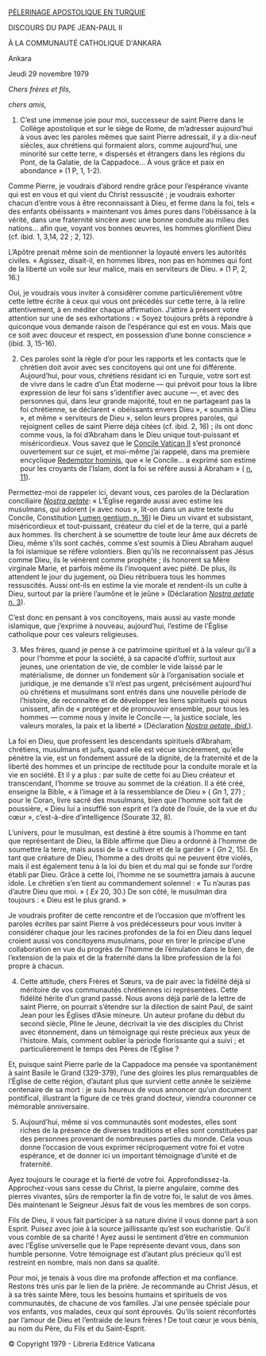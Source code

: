 [PÈLERINAGE APOSTOLIQUE EN TURQUIE](/content/john-paul-ii/fr/travels/sub_index1979/trav_turkey.html)

DISCOURS DU PAPE JEAN-PAUL II

À LA COMMUNAUTÉ CATHOLIQUE D'ANKARA

Ankara

Jeudi 29 novembre 1979

*Chers frères et fils,*

*chers amis,*

1. C’est une immense joie pour moi, successeur de saint Pierre dans le Collège apostolique et sur le siège de Rome, de m’adresser aujourd’hui à vous avec les paroles mêmes que saint Pierre adressait, il y a dix-neuf siècles, aux chrétiens qui formaient alors, comme aujourd’hui, une minorité sur cette terre, « dispersés et étrangers dans les régions du Pont, de la Galatie, de la Cappadoce... À vous grâce et paix en abondance » (1 P, 1, 1-2).

Comme Pierre, je voudrais d’abord rendre grâce pour l’espérance vivante qui est en vous et qui vient du Christ ressuscité ; je voudrais exhorter chacun d’entre vous à être reconnaissant à Dieu, et ferme dans la foi, tels « des enfants obéissants » maintenant vos âmes pures dans l’obéissance à la vérité, dans une fraternité sincère avec une bonne conduite au milieu des nations... afin que, voyant vos bonnes œuvres, les hommes glorifient Dieu (cf. ibid. 1, 3,14, 22 ; 2, 12).

L’Apôtre prenait même soin de mentionner la loyauté envers les autorités civiles. « Agissez, disait-il, en hommes libres, non pas en hommes qui font de la liberté un voile sur leur malice, mais en serviteurs de Dieu. » (1 P, 2, 16.)

Oui, je voudrais vous inviter à considérer comme particulièrement vôtre cette lettre écrite à ceux qui vous ont précédés sur cette terre, à la relire attentivement, à en méditer chaque affirmation. J’attire à présent votre attention sur une de ses exhortations : « Soyez toujours prêts à répondre à quiconque vous demande raison de l’espérance qui est en vous. Mais que ce soit avec douceur et respect, en possession d’une bonne conscience » (ibid. 3, 15-16).

2. Ces paroles sont la règle d’or pour les rapports et les contacts que le chrétien doit avoir avec ses concitoyens qui ont une foi différente. Aujourd’hui, pour vous, chrétiens résidant ici en Turquie, votre sort est de vivre dans le cadre d’un État moderne — qui prévoit pour tous la libre expression de leur foi sans s’identifier avec aucune —, et avec des personnes qui, dans leur grande majorité, tout en ne partageant pas la foi chrétienne, se déclarent « obéissants envers Dieu », « soumis à Dieu », et même « serviteurs de Dieu », selon leurs propres paroles, qui rejoignent celles de saint Pierre déjà citées (cf. ibid. 2, 16) ; ils ont donc comme vous, la foi d’Abraham dans le Dieu unique tout-puissant et miséricordieux. Vous savez que le [Concile Vatican II](http://www.vatican.va/archive/hist_councils/ii_vatican_council/index_fr.htm) s’est prononcé ouvertement sur ce sujet, et moi-même j’ai rappelé, dans ma première encyclique [Redemptor hominis](http://www.vatican.va/edocs/FRA0077/_INDEX.HTM), que « le Concile... a exprimé son estime pour les croyants de l’Islam, dont la foi se réfère aussi à Abraham » ( [n. 11](http://www.vatican.va/edocs/FRA0077/__P3.HTM)).

Permettez-moi de rappeler ici, devant vous, ces paroles de la Déclaration conciliaire *[Nostra aetate](http://localhost/archive/hist_councils/ii_vatican_council/documents/vat-ii_decl_19651028_nostra-aetate_fr.html)*: « L’Église regarde aussi avec estime les musulmans, qui adorent (« avec nous », lit-on dans un autre texte du Concile, Constitution [Lumen gentium, n. 16](http://localhost/archive/hist_councils/ii_vatican_council/documents/vat-ii_const_19641121_lumen-gentium_fr.html#16.)) le Dieu un vivant et subsistant, miséricordieux et tout-puissant, créateur du ciel et de la terre, qui a parlé aux hommes. Ils cherchent à se soumettre de toute leur âme aux décrets de Dieu, même s’ils sont cachés, comme s’est soumis à Dieu Abraham auquel la foi islamique se réfère volontiers. Bien qu’ils ne reconnaissent pas Jésus comme Dieu, ils le vénèrent comme prophète ; ils honorent sa Mère virginale Marie, et parfois même ils l’invoquent avec piété. De plus, ils attendent le jour du jugement, où Dieu rétribuera tous les hommes ressuscités. Aussi ont-ils en estime la vie morale et rendent-ils un culte à Dieu, surtout par la prière l’aumône et le jeûne » (Déclaration [*Nostra aetate* n. 3](http://localhost/archive/hist_councils/ii_vatican_council/documents/vat-ii_decl_19651028_nostra-aetate_fr.html#3.)).

C’est donc en pensant à vos concitoyens, mais aussi au vaste monde islamique, que j’exprime à nouveau, aujourd’hui, l’estime de l’Église catholique pour ces valeurs religieuses.

3. Mes frères, quand je pense à ce patrimoine spirituel et à la valeur qu’il a pour l’homme et pour la société, à sa capacité d’offrir, surtout aux jeunes, une orientation de vie, de combler le vide laissé par le matérialisme, de donner un fondement sûr à l’organisation sociale et juridique, je me demande s’il n’est pas urgent, précisément aujourd’hui où chrétiens et musulmans sont entrés dans une nouvelle période de l’histoire, de reconnaître et de développer les liens spirituels qui nous unissent, afin de « protéger et de promouvoir ensemble, pour tous les hommes — comme nous y invite le Concile —, la justice sociale, les valeurs morales, la paix et la liberté » (Déclaration [*Nostra aetate*, *ibid.*](http://localhost/archive/hist_councils/ii_vatican_council/documents/vat-ii_decl_19651028_nostra-aetate_fr.html#3.)).

La foi en Dieu, que professent les descendants spirituels d’Abraham, chrétiens, musulmans et juifs, quand elle est vécue sincèrement, qu’elle pénètre la vie, est un fondement assuré de la dignité, de la fraternité et de la liberté des hommes et un principe de rectitude pour la conduite morale et la vie en société. Et il y a plus : par suite de cette foi au Dieu créateur et transcendant, l’homme se trouve au sommet de la création. Il a été créé, enseigne la Bible, « à l’image et à la ressemblance de Dieu » ( *Gn* 1, 27) ; pour le Coran, livre sacré des musulmans, bien que l’homme soit fait de poussière, « Dieu lui a insufflé son esprit et l’a doté de l’ouïe, de la vue et du cœur », c’est-à-dire d’intelligence (Sourate 32, 8).

L’univers, pour le musulman, est destiné à être soumis à l’homme en tant que représentant de Dieu, la Bible affirme que Dieu a ordonné à l’homme de soumettre la terre, mais aussi de la « cultiver et de la garder » ( *Gn* 2, 15). En tant que créature de Dieu, l’homme a des droits qui ne peuvent être violés, mais il est également tenu à la loi du bien et du mal qui se fonde sur l’ordre établi par Dieu. Grâce à cette loi, l’homme ne se soumettra jamais à aucune idole. Le chrétien s’en tient au commandement solennel : « Tu n’auras pas d’autre Dieu que moi. » ( *Ex* 20, 30.) De son côté, le musulman dira toujours : « Dieu est le plus grand. »

Je voudrais profiter de cette rencontre et de l’occasion que m’offrent les paroles écrites par saint Pierre à vos prédécesseurs pour vous inviter à considérer chaque jour les racines profondes de la foi en Dieu dans lequel croient aussi vos concitoyens musulmans, pour en tirer le principe d’une collaboration en vue du progrès de l’homme de l’émulation dans le bien, de l’extension de la paix et de la fraternité dans la libre profession de la foi propre à chacun.

4. Cette attitude, chers Frères et Sœurs, va de pair avec la fidélité déjà si méritoire de vos communautés chrétiennes ici représentées. Cette fidélité hérite d’un grand passé. Nous avons déjà parlé de la lettre de saint Pierre, on pourrait s’étendre sur la dilection de saint Paul, de saint Jean pour les Églises d’Asie mineure. Un auteur profane du début du second siècle, Pline le Jeune, décrivait la vie des disciples du Christ avec étonnement, dans un témoignage qui reste précieux aux yeux de l’histoire. Mais, comment oublier la période florissante qui a suivi ; et particulièrement le temps des Pères de l’Église ?

Et, puisque saint Pierre parle de la Cappadoce ma pensée va spontanément à saint Basile le Grand (329-379), l’une des gloires les plus remarquables de l’Église de cette région, d’autant plus que survient cette année le seizième centenaire de sa mort : je suis heureux de vous annoncer qu’un document pontifical, illustrant la figure de ce très grand docteur, viendra couronner ce mémorable anniversaire.

5. Aujourd’hui, même si vos communautés sont modestes, elles sont riches de la présence de diverses traditions et elles sont constituées par des personnes provenant de nombreuses parties du monde. Cela vous donne l’occasion de vous exprimer réciproquement votre foi et votre espérance, et de donner ici un important témoignage d’unité et de fraternité.

Ayez toujours le courage et la fierté de votre foi. Approfondissez-la. Approchez-vous sans cesse du Christ, la pierre angulaire, comme des pierres vivantes, sûrs de remporter la fin de votre foi, le salut de vos âmes. Dès maintenant le Seigneur Jésus fait de vous les membres de son corps.

Fils de Dieu, il vous fait participer à sa nature divine il vous donne part à son Esprit. Puisez avec joie à la source jaillissante qu’est son eucharistie. Qu’il vous comble de sa charité ! Ayez aussi le sentiment d’être en communion avec l’Église universelle que le Pape représente devant vous, dans son humble personne. Votre témoignage est d’autant plus précieux qu’il est restreint en nombre, mais non dans sa qualité.

Pour moi, je tenais à vous dire ma profonde affection et ma confiance. Restons très unis par le lien de la prière. Je recommande au Christ Jésus, et à sa très sainte Mère, tous les besoins humains et spirituels de vos communautés, de chacune de vos familles. J’ai une pensée spéciale pour vos enfants, vos malades, ceux qui sont éprouvés. Qu’ils soient réconfortés par l’amour de Dieu et l’entraide de leurs frères ! De tout cœur je vous bénis, au nom du Père, du Fils et du Saint-Esprit.

© Copyright 1979 - Libreria Editrice Vaticana
